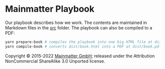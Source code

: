 # Mainmatter Playbook

Our playbook describes how we work. The contents are maintained in Markdown
files in the [src](./src) folder. The playbook can also be compiled to a PDF:

```bash
yarn prepare-book # compiles the playbook into one big HTML file at dist/book.html
yarn compile-book # converts dist/book.html into a PDF at dist/book.pdf
```

Copyright © 2015-2022 [Mainmatter GmbH](http://mainmatter.com); released under
the Attribution NonCommercial ShareAlike 3.0 Unported license.
